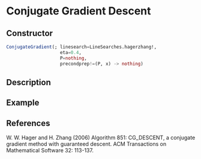 # Conjugate Gradient Descent
## Constructor
```julia
ConjugateGradient(; linesearch=LineSearches.hagerzhang!,
                    eta=0.4,
                    P=nothing,
                    precondprep!=(P, x) -> nothing)
```

## Description

## Example
## References
W. W. Hager and H. Zhang (2006) Algorithm 851: CG_DESCENT, a conjugate gradient method with guaranteed descent. ACM Transactions on Mathematical Software 32: 113-137.
